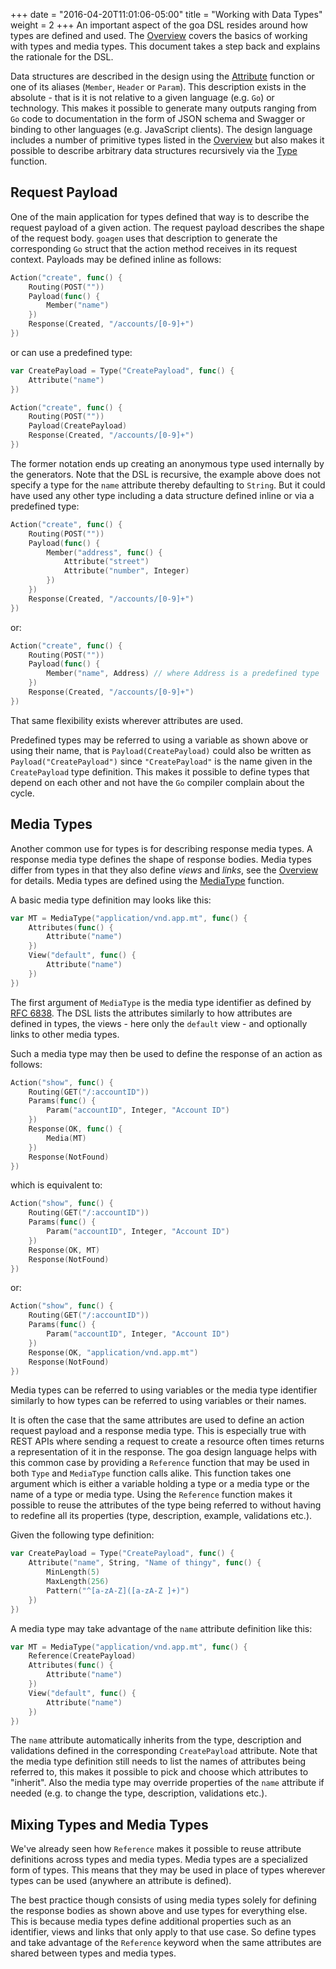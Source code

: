 +++
date = "2016-04-20T11:01:06-05:00"
title = "Working with Data Types"
weight = 2
+++
An important aspect of the goa DSL resides around how types are defined and used. The
[Overview](overview) covers the basics of working with types and media types. This document takes
a step back and explains the rationale for the DSL.

Data structures are described in the design using the
[Attribute](http://goa.design/reference/goa/design/apidsl/#func-attribute-a-name-apidsl-attribute-a)
function or one of its aliases (`Member`, `Header` or `Param`). This description exists in the
absolute - that is it is not relative to a given language (e.g. `Go`) or technology. This makes it
possible to generate many outputs ranging from `Go` code to documentation in the form of JSON schema
and Swagger or binding to other languages (e.g. JavaScript clients). The design language includes a
number of primitive types listed in the [Overview](overview) but also makes it possible to describe
arbitrary data structures recursively via the
[Type](http://goa.design/reference/goa/design/apidsl/#func-type-a-name-apidsl-type-a) function.

## Request Payload

One of the main application for types defined that way is to describe the request payload of a
given action. The request payload describes the shape of the request body. `goagen` uses that
description to generate the corresponding `Go` struct that the action method receives in its
request context. Payloads may be defined inline as follows:

```go
Action("create", func() {
	Routing(POST(""))
	Payload(func() {
		Member("name")
	})
	Response(Created, "/accounts/[0-9]+")
})
```

or can use a predefined type:

```go
var CreatePayload = Type("CreatePayload", func() {
	Attribute("name")
})

Action("create", func() {
	Routing(POST(""))
	Payload(CreatePayload)
	Response(Created, "/accounts/[0-9]+")
})
```

The former notation ends up creating an anonymous type used internally by the generators. Note that
the DSL is recursive, the example above does not specify a type for the `name` attribute thereby
defaulting to `String`. But it could have used any other type including a data structure defined
inline or via a predefined type:

```go
Action("create", func() {
	Routing(POST(""))
	Payload(func() {
		Member("address", func() {
            Attribute("street")
            Attribute("number", Integer)
        })
	})
	Response(Created, "/accounts/[0-9]+")
})
```

or:

```go
Action("create", func() {
	Routing(POST(""))
	Payload(func() {
		Member("name", Address) // where Address is a predefined type
	})
	Response(Created, "/accounts/[0-9]+")
})
```

That same flexibility exists wherever attributes are used.

Predefined types may be referred to using a variable as shown above or using their name, that is
`Payload(CreatePayload)` could also be written as `Payload("CreatePayload")` since `"CreatePayload"`
is the name given in the `CreatePayload` type definition. This makes it possible to define types
that depend on each other and not have the `Go` compiler complain about the cycle.

## Media Types

Another common use for types is for describing response media types. A response media type defines
the shape of response bodies. Media types differ from types in that they also define *views* and
*links*, see the [Overview](overview) for details. Media types are defined using the
[MediaType](http://goa.design/reference/goa/design/apidsl/#func-mediatype-a-name-apidsl-mediatype-a)
function.

A basic media type definition may looks like this:

```go
var MT = MediaType("application/vnd.app.mt", func() {
	Attributes(func() {
		Attribute("name")
	})
	View("default", func() {
		Attribute("name")
	})
})
```

The first argument of `MediaType` is the media type identifier as defined by
[RFC 6838](https://tools.ietf.org/html/rfc6838). The DSL lists the attributes similarly to how
attributes are defined in types, the views - here only the `default` view - and optionally links to
other media types.

Such a media type may then be used to define the response of an action as follows:

```go
Action("show", func() {
	Routing(GET("/:accountID"))
	Params(func() {
		Param("accountID", Integer, "Account ID")
	})
	Response(OK, func() {
		Media(MT)
	})
	Response(NotFound)
})
```

which is equivalent to:

```go
Action("show", func() {
	Routing(GET("/:accountID"))
	Params(func() {
		Param("accountID", Integer, "Account ID")
	})
	Response(OK, MT)
	Response(NotFound)
})
```

or:

```go
Action("show", func() {
	Routing(GET("/:accountID"))
	Params(func() {
		Param("accountID", Integer, "Account ID")
	})
	Response(OK, "application/vnd.app.mt")
	Response(NotFound)
})
```

Media types can be referred to using variables or the media type identifier similarly to how types
can be referred to using variables or their names.

It is often the case that the same attributes are used to define an action request payload and a
response media type. This is especially true with REST APIs where sending a request to create a
resource often times returns a representation of it in the response. The goa design language helps
with this common case by providing a `Reference` function that may be used in both `Type` and
`MediaType` function calls alike. This function takes one argument which is either a variable
holding a type or a media type or the name of a type or media type. Using the `Reference` function
makes it possible to reuse the attributes of the type being referred to without having to
redefine all its properties (type, description, example, validations etc.).

Given the following type definition:

```go
var CreatePayload = Type("CreatePayload", func() {
	Attribute("name", String, "Name of thingy", func() {
		MinLength(5)
		MaxLength(256)
		Pattern("^[a-zA-Z]([a-zA-Z ]+)")
	})
})
```

A media type may take advantage of the `name` attribute definition like this:

```go
var MT = MediaType("application/vnd.app.mt", func() {
	Reference(CreatePayload)
	Attributes(func() {
		Attribute("name")
	})
	View("default", func() {
		Attribute("name")
	})
})
```

The `name` attribute automatically inherits from the type, description and validations defined in
the corresponding `CreatePayload` attribute. Note that the media type definition still needs to list
the names of attributes being referred to, this makes it possible to pick and choose which
attributes to "inherit". Also the media type may override properties of the `name` attribute if
needed (e.g. to change the type, description, validations etc.).

## Mixing Types and Media Types

We've already seen how `Reference` makes it possible to reuse attribute definitions across types
and media types. Media types are a specialized form of types. This means that they may be used in
place of types wherever types can be used (anywhere an attribute is defined).

The best practice though consists of using media types solely for defining the response bodies as
shown above and use types for everything else. This is because media types define additional
properties such as an identifier, views and links that only apply to that use case. So define
types and take advantage of the `Reference` keyword when the same attributes are shared between
types and media types.
